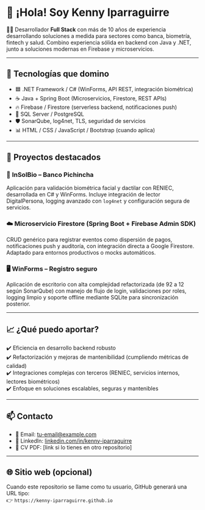 # 👋 ¡Hola! Soy Kenny Iparraguirre

👨‍💻 Desarrollador **Full Stack** con más de 10 años de experiencia desarrollando soluciones a medida para sectores como banca, biometría, fintech y salud. Combino experiencia sólida en backend con Java y .NET, junto a soluciones modernas en Firebase y microservicios.

---

## 🚀 Tecnologías que domino

- 🟦 .NET Framework / C# (WinForms, API REST, integración biométrica)
- ☕ Java + Spring Boot (Microservicios, Firestore, REST APIs)
- 🔥 Firebase / Firestore (serverless backend, notificaciones push)
- 🐘 SQL Server / PostgreSQL
- 🛡️ SonarQube, log4net, TLS, seguridad de servicios
- 📊 HTML / CSS / JavaScript / Bootstrap (cuando aplica)

---

## 🧠 Proyectos destacados

### 🔐 **InSolBio – Banco Pichincha**
Aplicación para validación biométrica facial y dactilar con RENIEC, desarrollada en C# y WinForms. Incluye integración de lector DigitalPersona, logging avanzado con `log4net` y configuración segura de servicios.

### ☁️ **Microservicio Firestore (Spring Boot + Firebase Admin SDK)**
CRUD genérico para registrar eventos como dispersión de pagos, notificaciones push y auditoría, con integración directa a Google Firestore. Adaptado para entornos productivos o mocks automáticos.

### 🖥️ **WinForms – Registro seguro**
Aplicación de escritorio con alta complejidad refactorizada (de 92 a 12 según SonarQube) con manejo de flujo de login, validaciones por roles, logging limpio y soporte offline mediante SQLite para sincronización posterior.

---

## 📈 ¿Qué puedo aportar?

✔️ Eficiencia en desarrollo backend robusto  
✔️ Refactorización y mejoras de mantenibilidad (cumpliendo métricas de calidad)  
✔️ Integraciones complejas con terceros (RENIEC, servicios internos, lectores biométricos)  
✔️ Enfoque en soluciones escalables, seguras y mantenibles

---

## 📫 Contacto

- 📧 Email: tu-email@example.com  
- 🔗 LinkedIn: [linkedin.com/in/kenny-iparraguirre](https://linkedin.com/in/kenny-iparraguirre)  
- 🧾 CV PDF: [link si lo tienes en otro repositorio]

---

## 🌐 Sitio web (opcional)

Cuando este repositorio se llame como tu usuario, GitHub generará una URL tipo:  
👉 `https://kenny-iparraguirre.github.io`

